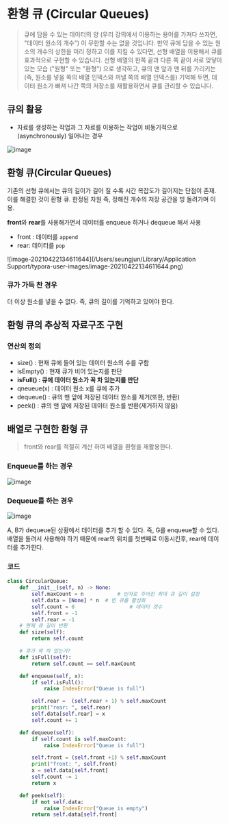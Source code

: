 # 환형 큐 (Circular Queues)

> 큐에 담을 수 있는 데이터의 양 (우리 강의에서 이용하는 용어를 가져다 쓰자면, "데이터 원소의 개수") 이 무한할 수는 없을 것입니다. 만약 큐에 담을 수 있는 원소의 개수의 상한을 미리 정하고 이를 지킬 수 있다면, 선형 배열을 이용해서 큐를 효과적으로 구현할 수 있습니다. 선형 배열의 한쪽 끝과 다른 쪽 끝이 서로 맞닿아 있는 모습 ("원형" 또는 "환형") 으로 생각하고, 큐의 맨 앞과 맨 뒤를 가리키는 (즉, 원소를 넣을 쪽의 배열 인덱스와 꺼낼 쪽의 배열 인덱스를) 기억해 두면, 데이터 원소가 빠져 나간 쪽의 저장소를 재활용하면서 큐를 관리할 수 있습니다.



## 큐의 활용

- 자료를 생성하는 작업과 그 자료를 이용하는 작업이 비동기적으로(asynchronously) 일어나는 경우

![image](https://media.vlpt.us/images/inyong_pang/post/2faad814-2d8a-45ab-9f77-5d64aa588f06/image.png)

## 환형 큐(Circular Queues)

기존의 선형 큐에서는 큐의 길이가 길어 질 수록 시간 복잡도가 길어지는 단점이 존재. 이를 해결한 것이 환형 큐. 한정된 자원 즉, 정해진 개수의 저장 공간을 빙 돌려가며 이용. 

**front**와 **rear**를 사용해가면서 데이터를 enqueue 하거나 dequeue 해서 사용

- front : 데이터를 `append`
- rear: 데이터를 `pop`

![image-20210422134611644](/Users/seungjun/Library/Application Support/typora-user-images/image-20210422134611644.png)

### 큐가 가득 찬 경우

더 이상 원소를 넣을 수 없다. 즉, 큐의 길이를 기억하고 있어야 한다.



## 환형 큐의 추상적 자료구조 구현

### 연산의 정의

- size() : 현재 큐에 들어 있는 데이터 원소의 수를 구함
- isEmpty() : 현재 큐가 비어 있는지를 판단
- **isFull() : 큐에 데이터 원소가 꼭 차 있는지를 판단**
- qneueue(x) : 데이터 원소 x를 큐에 추가
- dequeue() : 큐의 맨 앞에 저장된 데이터 원소를 제거(또한, 반환)
- peek() : 큐의 맨 앞에 저장된 데이터 원소를 반환(제거하지 않음)



## 배열로 구현한 환형 큐

> front와 rear를 적절히 계산 하여 배열을 환형을 재활용한다.

### Enqueue를 하는 경우

![image](https://media.vlpt.us/images/inyong_pang/post/2317b8e4-1027-4af6-88c3-ebef26b3885f/image.png)

### Dequeue를 하는 경우

![image](https://media.vlpt.us/images/inyong_pang/post/a97b78b8-5590-4d28-a613-a54f4a5e266d/image.png)

A, B가 dequeue된 상황에서 데이터를 추가 할 수 있다. 즉, G를 enqueue할 수 있다. 배열을 돌려서 사용해야 하기 때문에 rear의 위치를 첫번째로 이동시킨후, rear에 데이터를 추가한다.



### 코드

```python
class CircularQueue:
    def __init__(self, n) -> None:
        self.maxCount = n  			# 인자로 주어진 최대 큐 길이 설정
        self.data = [None] * n  # 빈 큐를 활성화
        self.count = 0 					# 데이터 갯수 
        self.front = -1
        self.rear = -1
    # 현재 큐 길이 반환
    def size(self):
        return self.count

    # 큐가 꽉 차 있는가?
    def isFull(self):
        return self.count == self.maxCount

    def enqueue(self, x):
        if self.isFull():
            raise IndexError("Queue is full")

        self.rear =  (self.rear + 1) % self.maxCount
        print("rear: ", self.rear)
        self.data[self.rear] = x
        self.count += 1

    def dequeue(self):
        if self.count is self.maxCount:
            raise IndexError("Queue is full")

        self.front = (self.front +1) % self.maxCount
        print("front: ", self.front)
        x = self.data[self.front]
        self.count -= 1
        return x

    def peek(self):
        if not self.data:
            raise IndexError("Queue is empty")
        return self.data[self.front]
```

